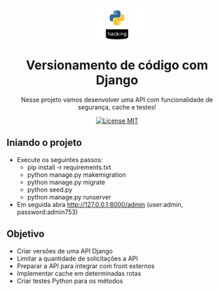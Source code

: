 <h1 align="center">
<br>
  <img src="https://github.com/Caiocof/caiocof/blob/main/python.png?raw=true" alt="PYTHON" width="120">
<br>
<br>
Versionamento de código com Django
</h1>

<p align="center">Nesse projeto vamos desenvolver uma API com funcionalidade de segurança, cache e testes!</p>


<p align="center">
  <a href="https://opensource.org/licenses/MIT">
    <img src="https://img.shields.io/badge/License-MIT-blue.svg" alt="License MIT">
  </a>
</p>

## Iniando o projeto

- Execute os seguintes passos:
    - pip install -r requirements.txt
    - python manage.py makemigration
    - python manage.py migrate
    - python seed.py
    - python manage.py runserver
- Em seguida abra http://127.0.0.1:8000/admin (user:admin, password:admin753)

## Objetivo

- Criar versões de uma API Django
- Limitar a quantidade de solicitações a API
- Preparar a API para integrar com front externos
- Implementar cache em determinadas rotas
- Criar testes Python para os métodos

